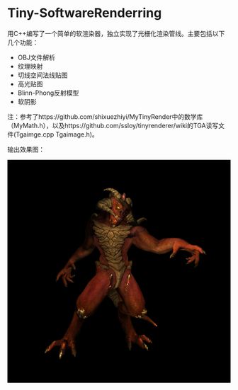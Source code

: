 # Tiny-SoftwareRenderring
用C++编写了一个简单的软渲染器，独立实现了光栅化渲染管线。主要包括以下几个功能：

- OBJ文件解析
- 纹理映射
- 切线空间法线贴图
- 高光贴图
- Blinn-Phong反射模型
- 软阴影

注：参考了https://github.com/shixuezhiyi/MyTinyRender中的数学库（MyMath.h），以及https://github.com/ssloy/tinyrenderer/wiki的TGA读写文件(Tgaimge.cpp Tgaimage.h)。

输出效果图：

![image-20220607123546192](./output.png)
